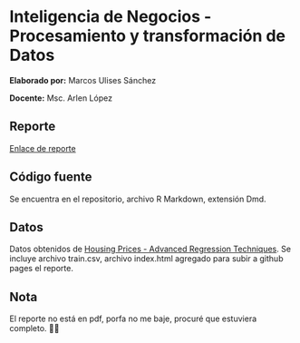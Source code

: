 # Inteligencia de Negocios - Procesamiento y transformación de Datos
**Elaborado por:** Marcos Ulises Sánchez

**Docente:** Msc. Arlen López

## Reporte
[Enlace de reporte](https://musanchez.github.io/Housing-Practice/)

## Código fuente
Se encuentra en el repositorio, archivo R Markdown, extensión Dmd.

## Datos
Datos obtenidos de [Housing Prices - Advanced Regression Techniques](https://www.kaggle.com/competitions/house-prices-advanced-regression-techniques/data).
Se incluye archivo train.csv, archivo index.html agregado para subir a github pages el reporte.

## Nota
El reporte no está en pdf, porfa no me baje, procuré que estuviera completo. 🙏🙏
